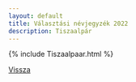 ```yaml
---
layout: default
title: Választási névjegyzék 2022
description: Tiszaalpár
---
```


{% include Tiszaalpaar.html %}

[Vissza](./)